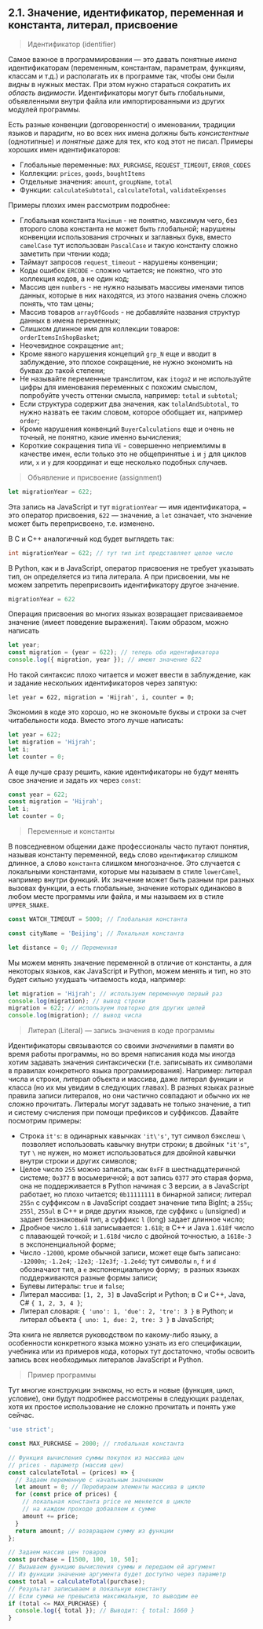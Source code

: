 ## 2.1. Значение, идентификатор, переменная и константа, литерал, присвоение

> Идентификатор (identifier)

Самое важное в программировании — это давать понятные _имена_ идентификаторам (переменным, константам, параметрам, функциям, классам и т.д.) и располагать их в программе так, чтобы они были _видны_ в нужных местах. При этом нужно стараться сократить их _область видимости_. Идентификаторы могут быть глобальными, объявленными внутри файла или импортированными из других модулей программы.

Есть разные конвенции (договоренности) о именовании, традиции языков и парадигм, но во всех них имена должны быть _консистентные_ (однотипные) и _понятные_ даже для тех, кто код этот не писал. Примеры хороших имен идентификаторов:

- Глобальные переменные: `MAX_PURCHASE`, `REQUEST_TIMEOUT`, `ERROR_CODES`
- Коллекции: `prices`, `goods`, `boughtItems`
- Отдельные значения: `amount`, `groupName`, `total`
- Функции: `calculateSubtotal`, `calculateTotal`, `validateExpenses`

Примеры плохих имен рассмотрим подробнее:
- Глобальная константа `Maximum` - не понятно, максимум чего, без второго слова константа не может быть глобальной; нарушены конвенции использования строчных и заглавных букв, вместо `camelCase` тут использован `PascalCase` и такую константу сложно заметить при чтении кода;
- Таймаут запросов `request_timeout` - нарушены конвенции;
- Коды ошибок `ERCODE` - сложно читается; не понятно, что это коллекция кодов, а не один код;
- Массив цен `numbers` - не нужно называть массивы именами типов данных, которые в них находятся, из этого названия очень сложно понять, что там цены;
- Массив товаров `arrayOfGoods` - не добавляйте названия структур данных в имена переменных;
- Слишком длинное имя для коллекции товаров: `orderItemsInShopBasket`;
- Неочевидное сокращение `amt`;
- Кроме явного нарушения концепций `grp_N` еще и вводит в заблуждение, это плохое сокращение, не нужно экономить на буквах до такой степени;
- Не называйте переменные транслитом, как `itogo2` и не используйте цифры для именования переменных с похожим смыслом, попробуйте учесть оттенки смысла, например: `total` и `subtotal`;
- Если структура содержит два значения, как `tolalAndSubtotal`, то нужно назвать ее таким словом, которое обобщает их, например `order`;
- Кроме нарушения конвенций `BuyerCalculations` еще и очень не точный, не понятно, какие именно вычисления;
- Короткие сокращения типа `VE` - совершенно неприемлимы в качестве имен, если только это не общепринятые `i` и `j` для циклов или, `x` и `y` для координат и еще несколько подобных случаев.

> Объявление и присвоение (assignment)

```js
let migrationYear = 622;
```

Эта запись на JavaScript и тут `migrationYear` — имя идентификатора, `=` это оператор присвоения, `622` — значение, а `let` означает, что значение может быть переприсвоено, т.е. изменено.

В C и C++ аналогичный код будет выглядеть так:

```c
int migrationYear = 622; // тут тип int представляет целое число
```

В Python, как и в JavaScript, оператор присвоения не требует указывать тип, он определяется из типа литерала. А при присвоении, мы не можем запретить переприсвоить идентификатору другое значение.

```py
migrationYear = 622
```

Операция присвоения во многих языках возвращает присваиваемое значение (имеет поведение выражения). Таким образом, можно написать

```js
let year;
const migration = (year = 622); // теперь оба идентификатора
console.log({ migration, year }); // имеют значение 622
```

Но такой синтаксис плохо читается и может ввести в заблуждение, как и задание нескольких идентификаторов через запятую:

```
let year = 622, migration = 'Hijrah', i, counter = 0;
```

Экономия в коде это хорошо, но не экономьте буквы и строки за счет читабельности кода. Вместо этого лучше написать:

```js
let year = 622;
let migration = 'Hijrah';
let i;
let counter = 0;
```

А еще лучше сразу решить, какие идентификаторы не будут менять свое значение и задать их через `const`:

```js
const year = 622;
const migration = 'Hijrah';
let i;
let counter = 0;
```

> Переменные и константы

В повседневном общении даже профессионалы часто путают понятия, называя константу переменной, ведь слово `идентификатор` слишком длинное, а слово `константа` слишком многозначное. Это случается с локальными константами, которые мы называем в стиле `lowerCamel`, например внутри функций. Их значение может быть разным при разных вызовах функции, а есть глобальные, значение которых одинаково в любом месте программы или файла, и мы называем их в стиле `UPPER_SNAKE`.

```js
const WATCH_TIMEOUT = 5000; // Глобальная константа
```

```js
const cityName = 'Beijing'; // Локальная константа
```

```js
let distance = 0; // Переменная
```

Мы можем менять значение переменной в отличие от константы, а для некоторых языков, как JavaScript и Python, можем менять и тип, но это будет сильно ухудшать читаемость кода, например:

```js
let migration = 'Hijrah'; // используем переменную первый раз
console.log(migration); // вывод строки
migration = 622; // используем повторно для других целей
console.log(migration); // вывод числа
```

> Литерал (Literal) — запись значения в коде программы

Идентификаторы связываются со своими _значениями_ в памяти во время работы программы, но во время написания кода мы иногда хотим задавать значения синтаксически (т.е. записывать их символами в правилах конкретного языка программирования). Например: литерал числа и строки, литерал объекта и массива, даже литерал функции и класса (но их мы увидим в следующих главах). В разных языках разные правила записи литералов, но они частично совпадают и обычно их не сложно прочитать. Литералы могут задавать не только значение, а тип и систему счисления при помощи префиксов и суффиксов. Давайте посмотрим примеры:

- Строка `it's`: в одинарных кавычках `'it\'s'`, тут символ бэкслеш `\`  позволяет использовать кавычку внутри строки; в двойных `"it's"`, тут `\` не нужен, но может использоваться для двойной кавычки внутри строки и других символов;
- Целое число `255` можно записать, как `0xFF` в шестнадцатеричной системе; `0o377` в восьмеричной; а вот запись `0377` это старая форма, она не поддерживается в Python начиная с 3 версии, а в JavaScript работает, но плохо читается; `0b11111111` в бинарной записи; литерал `255n` с суффиксом `n` в JavaScript создает значение типа BigInt; а `255u`; `255l`, `255ul` в C++ и ряде других языков, где суффикс `u` (unsigned) и задает беззнаковый тип, а суффикс `l` (long) задает длинное число;
- Дробное число `1.618` записывается: `1.618`; в C++ и Java `1.618f` число с плавающей точкой; и `1.618d` число с двойной точностью, а `1618e-3` в экспоненциальной форме;
- Число `-12000`, кроме обычной записи, может еще быть записано: `-12000n`; `-1.2e4`; `-12e3`; `-12e3f`; `-1.2e4d`; тут символы `n`, `f` и `d` обозначают тип, а `e` экспоненциальную форму;  в разных языках поддерживаются разные формы записи;
- Булевы литералы: `true` и `false`;
- Литерал массива: `[1, 2, 3]` в JavaScript и Python; в C и C++, Java, C# `{ 1, 2, 3, 4 }`;
- Литерал словаря: `{ 'uno': 1, 'due': 2, 'tre': 3 }` в Python; и литерал объекта `{ uno: 1, due: 2, tre: 3 }` в JavaScript;

Эта книга не является руководством по какому-либо языку, а особенности конкретного языка можно узнать из его спецификации, учебника или из примеров кода, которых тут достаточно, чтобы освоить запись всех необходимых литералов JavaScript и Python.

> Пример программы

Тут многие конструкции знакомы, но есть и новые (функция, цикл, условие), они будут подробнее рассмотрены в следующих разделах, хотя их простое использование не сложно прочитать и понять уже сейчас.

```js
'use strict';

const MAX_PURCHASE = 2000; // глобальная константа

// Функция вычисления суммы покупок из массива цен
// prices - параметр (массив цен)
const calculateTotal = (prices) => {
  // Задаем переменную с начальным значением
  let amount = 0; // Перебираем элементы массива в цикле
  for (const price of prices) {
    // локальная константа price не меняется в цикле
    // на каждом проходе добавляем к сумме
    amount += price;
  }
  return amount; // возвращаем сумму из функции
};

// Задаем массив цен товаров
const purchase = [1500, 100, 10, 50];
// Вызываем функцию вычисления суммы и передаем ей аргумент
// Из функции значение аргумента будет доступно через параметр
const total = calculateTotal(purchase);
// Результат записываем в локальную константу
// Если сумма не превысила максимальную, то выводим ее
if (total <= MAX_PURCHASE) {
  console.log({ total }); // Выводит: { total: 1660 }
}
```

